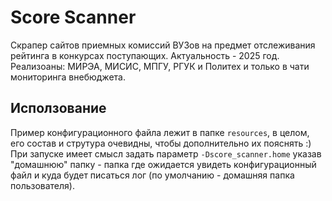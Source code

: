# Score Scanner
Скрапер сайтов приемных комиссий ВУЗов на предмет отслеживания рейтинга в конкурсах поступающих. Актуальность - 2025 год. Реализоаны: МИРЭА, МИСИС, МПГУ, РГУК и Политех и только в чати мониторинга внебюджета.
## Исползование
Пример конфигурационного файла лежит в папке `resources`, в целом, его состав и струтура очевидны, чтобы дополнительно их пояснять :) При запуске имеет смысл задать параметр `-Dscore_scanner.home` указав "домашнюю" папку - папка где ожидается увидеть конфигурационный файл и куда будет писаться лог (по умолчанию - домашняя папка пользователя).